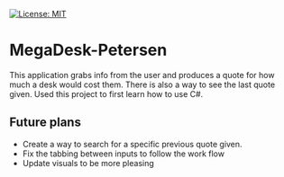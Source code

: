 [![License: MIT](https://img.shields.io/badge/License-MIT-green.svg)](https://opensource.org/licenses/MIT) 

# MegaDesk-Petersen
This application grabs info from the user and produces a quote for how much a desk would cost them. There is also a way to see the last quote given. Used this project to first learn how to use C#.

## Future plans
  - Create a way to search for a specific previous quote given. 
  - Fix the tabbing between inputs to follow the work flow
  - Update visuals to be more pleasing
